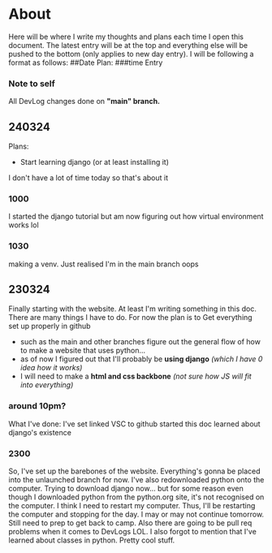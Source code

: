 # About
Here will be where I write my thoughts and plans each time I open this document. 
The latest entry will be at the top and everything else will be pushed to the bottom (only applies to new day entry).
I will be following a format as follows:
##Date
Plan:
###time
Entry

### Note to self
All DevLog changes done on **"main" branch.**

## 240324
Plans: 
- Start learning django (or at least installing it)

I don't have a lot of time today so that's about it
### 1000
I started the django tutorial but am now figuring out how virtual environment works lol
### 1030
making a venv. Just realised I'm in the main branch oops


## 230324
Finally starting with the website. At least I'm writing something in this doc. There are many things I have to do. For now the plan is to
Get everything set up properly in github
- such as the main and other branches
figure out the general flow of how to make a website that uses python...
- as of now I figured out that I'll probably be **using django** *(which I have 0 idea how it works)*
- I will need to make a **html and css backbone** *(not sure how JS will fit into everything)*

### around 10pm?
What I've done:
I've set linked VSC to github
started this doc
learned about django's existence

### 2300
So, I've set up the barebones of the website. Everything's gonna be placed into the unlaunched branch for now.
I've also redownloaded python onto the computer. Trying to download django now... but for some reason even though I downloaded python from the python.org site, it's not recognised on the computer. I think I need to restart my computer. 
Thus, I'll be restarting the computer and stopping for the day. I may or may not continue tomorrow. Still need to prep to get back to camp.
Also there are going to be pull req problems when it comes to DevLogs LOL.
I also forgot to mention that I've learned about classes in python. Pretty cool stuff.